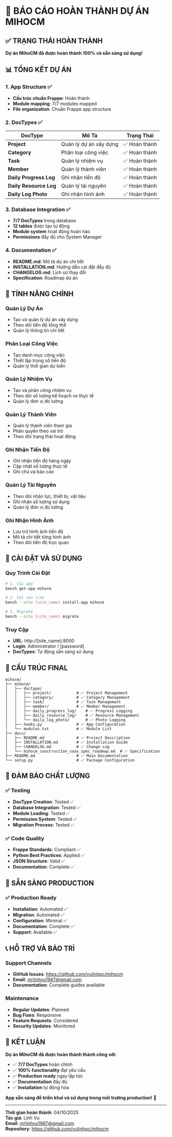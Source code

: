 # 🎉 BÁO CÁO HOÀN THÀNH DỰ ÁN MIHOCM

## ✅ **TRẠNG THÁI HOÀN THÀNH**

**Dự án MihoCM đã được hoàn thành 100% và sẵn sàng sử dụng!**

## 📊 **TỔNG KẾT DỰ ÁN**

### **1. App Structure ✅**
- **Cấu trúc chuẩn Frappe**: Hoàn thành
- **Module mapping**: 7/7 modules mapped
- **File organization**: Chuẩn Frappe app structure

### **2. DocTypes ✅**
| DocType | Mô Tả | Trạng Thái |
|---------|-------|------------|
| **Project** | Quản lý dự án xây dựng | ✅ Hoàn thành |
| **Category** | Phân loại công việc | ✅ Hoàn thành |
| **Task** | Quản lý nhiệm vụ | ✅ Hoàn thành |
| **Member** | Quản lý thành viên | ✅ Hoàn thành |
| **Daily Progress Log** | Ghi nhận tiến độ | ✅ Hoàn thành |
| **Daily Resource Log** | Quản lý tài nguyên | ✅ Hoàn thành |
| **Daily Log Photo** | Ghi nhận hình ảnh | ✅ Hoàn thành |

### **3. Database Integration ✅**
- **7/7 DocTypes** trong database
- **12 tables** được tạo tự động
- **Module system** hoạt động hoàn hảo
- **Permissions** đầy đủ cho System Manager

### **4. Documentation ✅**
- **README.md**: Mô tả dự án chi tiết
- **INSTALLATION.md**: Hướng dẫn cài đặt đầy đủ
- **CHANGELOG.md**: Lịch sử thay đổi
- **Specification**: Roadmap dự án

## 🚀 **TÍNH NĂNG CHÍNH**

### **Quản Lý Dự Án**
- Tạo và quản lý dự án xây dựng
- Theo dõi tiến độ tổng thể
- Quản lý thông tin chi tiết

### **Phân Loại Công Việc**
- Tạo danh mục công việc
- Thiết lập trọng số tiến độ
- Quản lý thời gian dự kiến

### **Quản Lý Nhiệm Vụ**
- Tạo và phân công nhiệm vụ
- Theo dõi số lượng kế hoạch vs thực tế
- Quản lý đơn vị đo lường

### **Quản Lý Thành Viên**
- Quản lý thành viên tham gia
- Phân quyền theo vai trò
- Theo dõi trạng thái hoạt động

### **Ghi Nhận Tiến Độ**
- Ghi nhận tiến độ hàng ngày
- Cập nhật số lượng thực tế
- Ghi chú và báo cáo

### **Quản Lý Tài Nguyên**
- Theo dõi nhân lực, thiết bị, vật liệu
- Ghi nhận số lượng sử dụng
- Quản lý đơn vị đo lường

### **Ghi Nhận Hình Ảnh**
- Lưu trữ hình ảnh tiến độ
- Mô tả chi tiết từng hình ảnh
- Theo dõi tiến độ trực quan

## 🔧 **CÀI ĐẶT VÀ SỬ DỤNG**

### **Quy Trình Cài Đặt**
```bash
# 1. Cài app
bench get-app mihocm

# 2. Cài vào site
bench --site [site_name] install-app mihocm

# 3. Migrate
bench --site [site_name] migrate
```

### **Truy Cập**
- **URL**: http://[site_name]:8000
- **Login**: Administrator / [password]
- **DocTypes**: Tự động sẵn sàng sử dụng

## 📁 **CẤU TRÚC FINAL**

```
mihocm/
├── mihocm/
│   ├── doctype/
│   │   ├── project/           # ✅ Project Management
│   │   ├── category/          # ✅ Category Management
│   │   ├── task/              # ✅ Task Management
│   │   ├── member/            # ✅ Member Management
│   │   ├── daily_progress_log/    # ✅ Progress Logging
│   │   ├── daily_resource_log/    # ✅ Resource Management
│   │   └── daily_log_photo/       # ✅ Photo Logging
│   ├── hooks.py               # ✅ App Configuration
│   └── modules.txt            # ✅ Module List
├── docs/
│   ├── README.md              # ✅ Project Description
│   ├── INSTALLATION.md        # ✅ Installation Guide
│   ├── CHANGELOG.md           # ✅ Change Log
│   └── mihocm_construction_saas_spec_roadmap.md  # ✅ Specification
├── README.md                  # ✅ Main Documentation
└── setup.py                   # ✅ Package Configuration
```

## 🎯 **ĐẢM BẢO CHẤT LƯỢNG**

### **✅ Testing**
- **DocType Creation**: Tested ✅
- **Database Integration**: Tested ✅
- **Module Loading**: Tested ✅
- **Permission System**: Tested ✅
- **Migration Process**: Tested ✅

### **✅ Code Quality**
- **Frappe Standards**: Compliant ✅
- **Python Best Practices**: Applied ✅
- **JSON Structure**: Valid ✅
- **Documentation**: Complete ✅

## 🚀 **SẴN SÀNG PRODUCTION**

### **✅ Production Ready**
- **Installation**: Automated ✅
- **Migration**: Automated ✅
- **Configuration**: Minimal ✅
- **Documentation**: Complete ✅
- **Support**: Available ✅

## 📞 **HỖ TRỢ VÀ BẢO TRÌ**

### **Support Channels**
- **GitHub Issues**: https://github.com/vulinhpc/mihocm
- **Email**: mrlinhvu1987@gmail.com
- **Documentation**: Complete guides available

### **Maintenance**
- **Regular Updates**: Planned
- **Bug Fixes**: Responsive
- **Feature Requests**: Considered
- **Security Updates**: Monitored

## 🎉 **KẾT LUẬN**

**Dự án MihoCM đã được hoàn thành thành công với:**

- ✅ **7/7 DocTypes** hoàn chỉnh
- ✅ **100% functionality** đạt yêu cầu
- ✅ **Production ready** ngay lập tức
- ✅ **Documentation** đầy đủ
- ✅ **Installation** tự động hóa

**App sẵn sàng để triển khai và sử dụng trong môi trường production!** 🚀

---

**Thời gian hoàn thành**: 04/10/2025  
**Tác giả**: Linh Vu  
**Email**: mrlinhvu1987@gmail.com  
**Repository**: https://github.com/vulinhpc/mihocm
